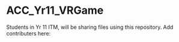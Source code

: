 # ACC_Yr11_VRGame
Students in Yr 11 ITM, will be sharing files using this repository.
Add contributers here:
